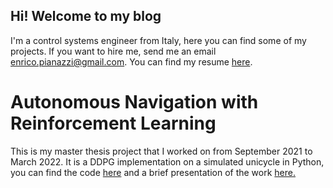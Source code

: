 ## Hi! Welcome to my blog
I'm a control systems engineer from Italy, here you can find some of my projects. If you want to hire me, send me an email enrico.pianazzi@gmail.com.
You can find my resume [here](https://drive.google.com/file/d/1jQqVHMJtU4TyJXVdTOG7-j6XMOdjAFtN/view?usp=sharing).
# Autonomous Navigation with Reinforcement Learning
This is my master thesis project that I worked on from September 2021 to March 2022. It is a DDPG implementation on a simulated unicycle in Python, you can find the code [here](https://github.com/pianaz/unicycle_ddpg) and a brief presentation of the work 
<a href="pianaz.github.io/Presentation.pdf" target="_blank">here.</a>
